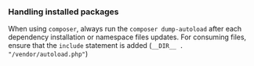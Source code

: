 
### Handling installed packages  

When using `composer`, always run the `composer dump-autoload` after each dependency installation or namespace files updates. For consuming files, ensure that the `include` statement is added (`__DIR__ . "/vendor/autoload.php"`)
